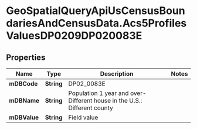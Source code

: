 # GeoSpatialQueryApiUsCensusBoundariesAndCensusData.Acs5ProfilesValuesDP0209DP020083E

## Properties

Name | Type | Description | Notes
------------ | ------------- | ------------- | -------------
**mDBCode** | **String** | DP02_0083E | 
**mDBName** | **String** | Population 1 year and over- Different house in the U.S.: Different county | 
**mDBValue** | **String** | Field value | 


